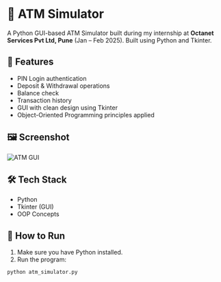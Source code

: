 
# 🏧 ATM Simulator

A Python GUI-based ATM Simulator built during my internship at **Octanet Services Pvt Ltd, Pune** (Jan – Feb 2025). Built using Python and Tkinter.

## 🚀 Features
- PIN Login authentication
- Deposit & Withdrawal operations
- Balance check
- Transaction history
- GUI with clean design using Tkinter
- Object-Oriented Programming principles applied

## 🖼️ Screenshot

![ATM GUI](assets/atm_image.png)

## 🛠️ Tech Stack
- Python
- Tkinter (GUI)
- OOP Concepts

## 📁 How to Run
1. Make sure you have Python installed.
2. Run the program:
```bash
python atm_simulator.py
